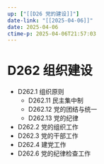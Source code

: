 ```yaml
---
up: ["[[D26 党的建设]]"]
date-link: "[[2025-04-06]]"
date: 2025-04-06
ctime-p: 2025-04-06T21:57:03
---
```


# D262 组织建设

- D262.1 组织原则
	- D262.11 民主集中制
	- D262.12 党的团结与统一
	- D262.13 党的纪律
- D262.2 党的组织工作
- D262.3 党的干部工作
- D262.4 建党工作
- D262.6 党的纪律检查工作
